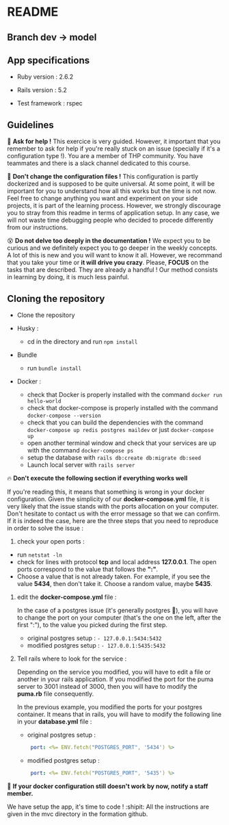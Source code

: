 # README

## Branch dev -> model

## App specifications

* Ruby version : 2.6.2

* Rails version : 5.2

* Test framework : rspec


## Guidelines

   :raising_hand: **Ask for help !**
   This exercice is very guided. However, it important that you remember to ask for help if you're really stuck on an issue (specially if it's a configuration type !). You are a member of THP community. You have teammates and there is a slack channel dedicated to this course. 

   :gun: **Don't change the configuration files !**
   This configuration is partly dockerized and is supposed to be quite universal. At some point, it will be important for you to understand how all this works but the time is not now. Feel free to change anything you want and experiment on your side projects, it is part of the learning process. However, we strongly discourage you to stray from this readme in terms of application setup. In any case, we will not waste time debugging people who decided to procede differently from our instructions.

   :dizzy_face: **Do not delve too deeply in the documentation !**
   We expect you to be curious and we definitely expect you to go deeper in the weekly concepts. A lot of this is new and you will want to know it all. However, we recommand that you take your time or **it will drive you crazy**. Please, **FOCUS** on the tasks that are described. They are already a handful ! Our method consists in learning by doing, it is much less painful. 

## Cloning the repository

* Clone the repository

* Husky :
  * cd in the directory and run `npm install`

* Bundle
  * run `bundle install`

* Docker :
  * check that Docker is properly installed with the command `docker run hello-world`
  * check that docker-compose is properly installed with the command `docker-compose --version`
  * check that you can build the dependencies with the command `docker-compose up redis postgres maildev` or just `docker-compose up`
  * open another terminal window and check that your services are up with the command `docker-compose ps`
  * setup the database with `rails db:create db:migrate db:seed`
  * Launch local server with `rails server`

:fire: **Don't execute the following section if everything works well**

If you're reading this, it means that something is wrong in your docker configuration. Given the simplicity of our **docker-compose.yml** file, it is very likely that the issue stands with the ports allocation on your computer. Don't hesitate to contact us with the error message so that we can confirm. If it is indeed the case, here are the three steps that you need to reproduce in order to solve the issue :

1. check your open ports :
  * run `netstat -ln`
  * check for lines with protocol **tcp** and local address **127.0.0.1**. The open ports correspond to the value that follows the **":"**.
  * Choose a value that is not already taken. For example, if you see the value **5434**, then don't take it. Choose a random value, maybe **5435**.

1. edit the **docker-compose.yml** file :

   In the case of a postgres issue (it's generally postgres :angel:), you will have to change the port on your computer (that's the one on the left, after the first ":"), to the value you picked during the first step.
   - original postgres setup : `- 127.0.0.1:5434:5432` 
   - modified postgres setup : `- 127.0.0.1:5435:5432`

2. Tell rails where to look for the service :

   Depending on the service you modified, you will have to edit a file or another in your rails application. If you modified the port for the puma server to 3001 instead of 3000, then you will have to modify the **puma.rb** file consequently. 

   In the previous example, you modified the ports for your postgres container. It means that in rails, you will have to modify the following line in your **database.yml** file :
   - original postgres setup :
     ```yml
      port: <%= ENV.fetch("POSTGRES_PORT", '5434') %>
     ```   
   - modified postgres setup :
     ```yml
      port: <%= ENV.fetch("POSTGRES_PORT", '5435') %>
     ```   

:raising_hand: **If your docker configuration still doesn't work by now, notify a staff member.**


We have setup the app, it's time to code ! :shipit:
All the instructions are given in the mvc directory in the formation github.
